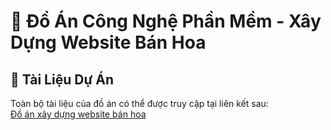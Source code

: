 # 🌸 Đồ Án Công Nghệ Phần Mềm - Xây Dựng Website Bán Hoa

## 📂 Tài Liệu Dự Án
Toàn bộ tài liệu của đồ án có thể được truy cập tại liên kết sau:  
[Đồ án xây dựng website bán hoa](https://drive.google.com/drive/folders/1jlnF2xbijyd7G3COkJjxpZf-o1J6YLPC?usp=sharing)
